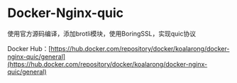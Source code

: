 # Docker-Nginx-quic

使用官方源码编译，添加brotli模块，使用BoringSSL，实现quic协议

Docker Hub：[https://hub.docker.com/repository/docker/koalarong/docker-nginx-quic/general](https://hub.docker.com/repository/docker/koalarong/docker-nginx-quic/general)
